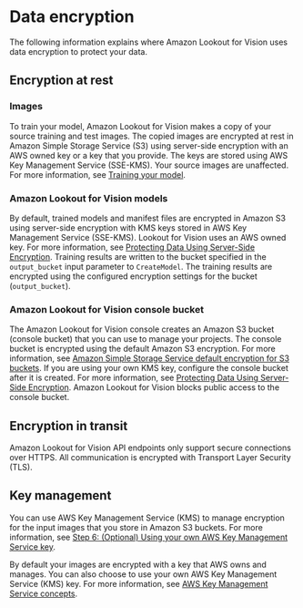 # Data encryption<a name="security-data-encryption"></a>

The following information explains where Amazon Lookout for Vision uses data encryption to protect your data\.

## Encryption at rest<a name="security-data-encryption-at-rest"></a>

### Images<a name="security-images"></a>

 To train your model, Amazon Lookout for Vision makes a copy of your source training and test images\. The copied images are encrypted at rest in Amazon Simple Storage Service \(S3\) using server\-side encryption with an AWS owned key or a key that you provide\. The keys are stored using AWS Key Management Service \(SSE\-KMS\)\. Your source images are unaffected\. For more information, see [Training your model](model-train.md)\. 

### Amazon Lookout for Vision models<a name="security-models"></a>

By default, trained models and manifest files are encrypted in Amazon S3 using server\-side encryption with KMS keys stored in AWS Key Management Service \(SSE\-KMS\)\. Lookout for Vision uses an AWS owned key\. For more information, see [ Protecting Data Using Server\-Side Encryption](https://docs.aws.amazon.com/AmazonS3/latest/dev/serv-side-encryption.html)\. Training results are written to the bucket specified in the `output_bucket` input parameter to `CreateModel`\. The training results are encrypted using the configured encryption settings for the bucket \(`output_bucket`\)\. 

### Amazon Lookout for Vision console bucket<a name="security-console"></a>

The Amazon Lookout for Vision console creates an Amazon S3 bucket \(console bucket\) that you can use to manage your projects\. The console bucket is encrypted using the default Amazon S3 encryption\. For more information, see [Amazon Simple Storage Service default encryption for S3 buckets](https://docs.aws.amazon.com/AmazonS3/latest/dev/bucket-encryption.html)\. If you are using your own KMS key, configure the console bucket after it is created\. For more information, see [ Protecting Data Using Server\-Side Encryption](https://docs.aws.amazon.com/AmazonS3/latest/dev/serv-side-encryption.html)\. Amazon Lookout for Vision blocks public access to the console bucket\.

## Encryption in transit<a name="security-data-encryption-in-transit"></a>

Amazon Lookout for Vision API endpoints only support secure connections over HTTPS\. All communication is encrypted with Transport Layer Security \(TLS\)\. 

## Key management<a name="security-data-encryption-key-management"></a>

You can use AWS Key Management Service \(KMS\) to manage encryption for the input images that you store in Amazon S3 buckets\. For more information, see [Step 6: \(Optional\) Using your own AWS Key Management Service key](su-kms-encryption.md)\.

By default your images are encrypted with a key that AWS owns and manages\. You can also choose to use your own AWS Key Management Service \(KMS\) key\. For more information, see [AWS Key Management Service concepts](https://docs.aws.amazon.com/kms/latest/developerguide/concepts.html#master_keys)\.